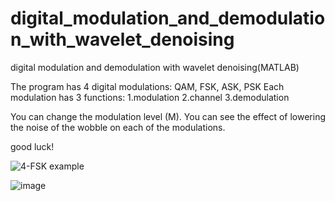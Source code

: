 # digital_modulation_and_demodulation_with_wavelet_denoising
digital modulation and demodulation with wavelet denoising(MATLAB)

The program has 4 digital modulations: QAM, FSK, ASK, PSK
Each modulation has 3 functions: 
1.modulation
2.channel
3.demodulation

You can change the modulation level (M). You can see the effect of lowering the noise of the wobble on each of the modulations.
  

good luck!


![4-FSK example](https://user-images.githubusercontent.com/80626713/140925053-ecdf183f-e239-40f5-9cae-e4c0a2637700.jpg)

![image](https://user-images.githubusercontent.com/80626713/140925884-c54bc2ce-a18f-43ea-8348-6eb07c7a120e.png)

